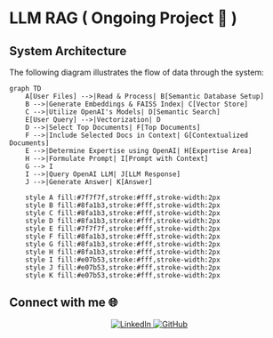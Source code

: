 # LLM RAG ( Ongoing Project 🚧 )

## System Architecture
The following diagram illustrates the flow of data through the system:

```mermaid
graph TD
    A[User Files] -->|Read & Process| B[Semantic Database Setup]
    B -->|Generate Embeddings & FAISS Index| C[Vector Store]
    C -->|Utilize OpenAI's Models| D[Semantic Search]
    E[User Query] -->|Vectorization| D
    D -->|Select Top Documents| F[Top Documents]
    F -->|Include Selected Docs in Context| G[Contextualized Documents]
    E -->|Determine Expertise using OpenAI| H[Expertise Area]
    H -->|Formulate Prompt| I[Prompt with Context]
    G --> I
    I -->|Query OpenAI LLM| J[LLM Response]
    J -->|Generate Answer| K[Answer]

    style A fill:#7f7f7f,stroke:#fff,stroke-width:2px
    style B fill:#8fa1b3,stroke:#fff,stroke-width:2px
    style C fill:#8fa1b3,stroke:#fff,stroke-width:2px
    style D fill:#8fa1b3,stroke:#fff,stroke-width:2px
    style E fill:#7f7f7f,stroke:#fff,stroke-width:2px
    style F fill:#8fa1b3,stroke:#fff,stroke-width:2px
    style G fill:#8fa1b3,stroke:#fff,stroke-width:2px
    style H fill:#8fa1b3,stroke:#fff,stroke-width:2px
    style I fill:#e07b53,stroke:#fff,stroke-width:2px
    style J fill:#e07b53,stroke:#fff,stroke-width:2px
    style K fill:#e07b53,stroke:#fff,stroke-width:2px
```

## Connect with me 🌐
<div align="center">
  <a href="https://www.linkedin.com/in/labrijisaad/">
    <img src="https://img.shields.io/badge/LinkedIn-%230077B5.svg?&style=for-the-badge&logo=linkedin&logoColor=white" alt="LinkedIn" style="margin-bottom: 5px;"/>
  </a>
  <a href="https://github.com/labrijisaad">
    <img src="https://img.shields.io/badge/GitHub-100000?style=for-the-badge&logo=github&logoColor=white" alt="GitHub" style="margin-bottom: 5px;"/>
  </a>
</div>
